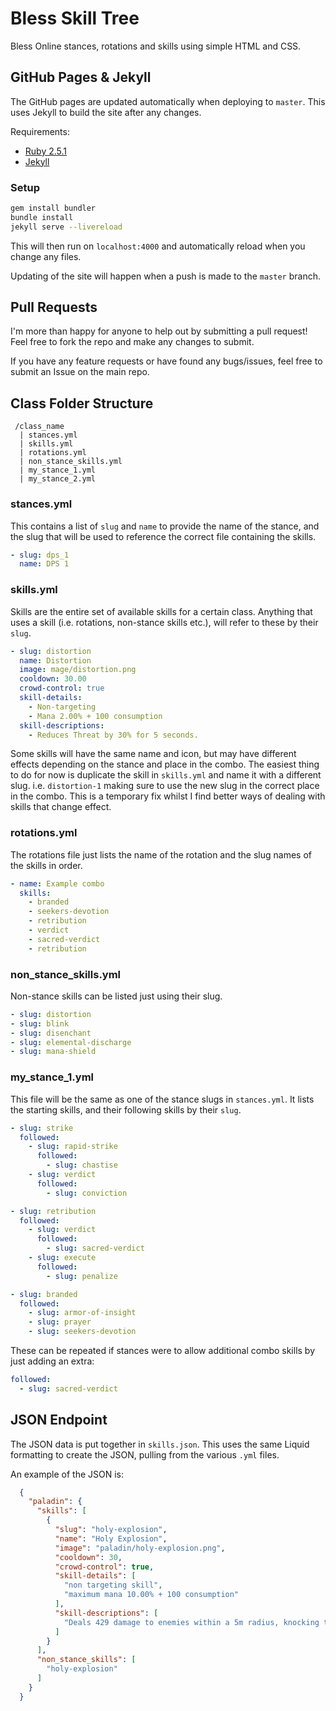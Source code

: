 # Bless Skill Tree

Bless Online stances, rotations and skills using simple HTML and CSS.

## GitHub Pages & Jekyll

The GitHub pages are updated automatically when deploying to `master`. This uses Jekyll to build the site after any changes.

Requirements:

- [Ruby 2.5.1](https://www.ruby-lang.org/en/downloads/)
- [Jekyll](https://jekyllrb.com/)

### Setup

```bash
gem install bundler
bundle install
jekyll serve --livereload
```

This will then run on `localhost:4000` and automatically reload when you change any files.

Updating of the site will happen when a push is made to the `master` branch.

## Pull Requests

I'm more than happy for anyone to help out by submitting a pull request! Feel free to fork the repo and make any changes to submit.

If you have any feature requests or have found any bugs/issues, feel free to submit an Issue on the main repo.

## Class Folder Structure

```
 /class_name
  | stances.yml
  | skills.yml
  | rotations.yml
  | non_stance_skills.yml
  | my_stance_1.yml
  | my_stance_2.yml
```

### stances.yml

This contains a list of `slug` and `name` to provide the name of the stance, and the slug that will be used to reference the correct file containing the skills.

```yaml
- slug: dps_1
  name: DPS 1
```

### skills.yml

Skills are the entire set of available skills for a certain class. Anything that uses a skill (i.e. rotations, non-stance skills etc.), will refer to these by their `slug`.

```yaml
- slug: distortion
  name: Distortion
  image: mage/distortion.png
  cooldown: 30.00
  crowd-control: true
  skill-details:
    - Non-targeting
    - Mana 2.00% + 100 consumption
  skill-descriptions:
    - Reduces Threat by 30% for 5 seconds.
```

Some skills will have the same name and icon, but may have different effects depending on the stance and place in the combo. The easiest thing to do for now is duplicate the skill in `skills.yml` and name it with a different slug. i.e. `distortion-1` making sure to use the new slug in the correct place in the combo. This is a temporary fix whilst I find better ways of dealing with skills that change effect.

### rotations.yml

The rotations file just lists the name of the rotation and the slug names of the skills in order.

```yaml
- name: Example combo
  skills:
    - branded
    - seekers-devotion
    - retribution
    - verdict
    - sacred-verdict
    - retribution
```

### non_stance_skills.yml

Non-stance skills can be listed just using their slug.

```yaml
- slug: distortion
- slug: blink
- slug: disenchant
- slug: elemental-discharge
- slug: mana-shield
```

### my_stance_1.yml

This file will be the same as one of the stance slugs in `stances.yml`. It lists the starting skills, and their following skills by their `slug`.

```yaml
- slug: strike
  followed:
    - slug: rapid-strike
      followed:
        - slug: chastise
    - slug: verdict
      followed:
        - slug: conviction

- slug: retribution
  followed:
    - slug: verdict
      followed:
        - slug: sacred-verdict
    - slug: execute
      followed:
        - slug: penalize

- slug: branded
  followed:
    - slug: armor-of-insight
    - slug: prayer
    - slug: seekers-devotion
```

These can be repeated if stances were to allow additional combo skills by just adding an extra:

```yaml
followed:
  - slug: sacred-verdict
```

## JSON Endpoint

The JSON data is put together in `skills.json`. This uses the same Liquid formatting to create the JSON, pulling from the various `.yml` files.

An example of the JSON is:

```json
  {
    "paladin": {
      "skills": [
        {
          "slug": "holy-explosion",
          "name": "Holy Explosion",
          "image": "paladin/holy-explosion.png",
          "cooldown": 30,
          "crowd-control": true,
          "skill-details": [
            "non targeting skill",
            "maximum mana 10.00% + 100 consumption"
          ],
          "skill-descriptions": [
            "Deals 429 damage to enemies within a 5m radius, knocking them back."
          ]
        }
      ],
      "non_stance_skills": [
        "holy-explosion"
      ]
    }
  }
```
